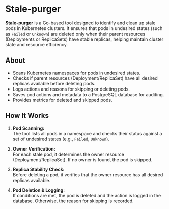 # Stale-purger

**Stale-purger** is a Go-based tool designed to identify and clean up stale pods in Kubernetes clusters. It ensures that pods in undesired states (such as `Failed` or `Unknown`) are deleted only when their parent resources (Deployments or ReplicaSets) have stable replicas, helping maintain cluster state and resource efficiency.

## About

- Scans Kubernetes namespaces for pods in undesired states.
- Checks if parent resources (Deployment/ReplicaSet) have all desired replicas available before deleting pods.
- Logs actions and reasons for skipping or deleting pods.
- Saves pod actions and metadata to a PostgreSQL database for auditing.
- Provides metrics for deleted and skipped pods.

## How It Works

1. **Pod Scanning:**  
   The tool lists all pods in a namespace and checks their status against a set of undesired states (e.g., `Failed`, `Unknown`).

2. **Owner Verification:**  
   For each stale pod, it determines the owner resource (Deployment/ReplicaSet). If no owner is found, the pod is skipped.

3. **Replica Stability Check:**  
   Before deleting a pod, it verifies that the owner resource has all desired replicas available.

4. **Pod Deletion & Logging:**  
   If conditions are met, the pod is deleted and the action is logged in the database. Otherwise, the reason for skipping is recorded.

